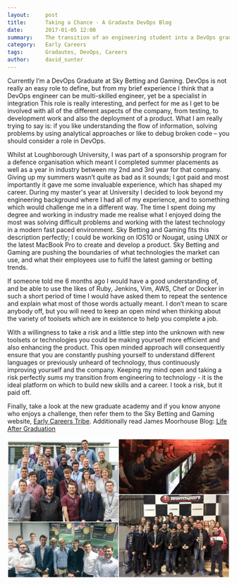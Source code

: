 ```yaml
---
layout:     post
title:      Taking a Chance - A Gradaute DevOps Blog
date:       2017-01-05 12:00
summary:    The transition of an engineering student into a DevOps graduate, through the Software Academy at Sky Betting and Gaming. 
category:   Early Careers
tags:       Gradautes, DevOps, Careers
author:     david_sunter
---
```


Currently I’m a DevOps Graduate at Sky Betting and Gaming.  DevOps is not really an easy role to define, but from my brief experience I think that a DevOps engineer can be multi-skilled engineer, yet be a specialist in integration This role is really interesting, and perfect for me as I get to be involved with all of the different aspects of the company, from testing, to development work and also the deployment of a product. What I am really trying to say is: if you like understanding the flow of information, solving problems by using analytical approaches or like to debug broken code – you should consider a role in DevOps.

Whilst at Loughborough University, I was part of a sponsorship program for a defence organisation which meant I completed summer placements as well as a year in industry between my 2nd and 3rd year for that company. Giving up my summers wasn’t quite as bad as it sounds; I got paid and most importantly it gave me some invaluable experience, which has shaped my career. During my master's year at University I decided to look beyond my engineering background where I had all of my experience, and to something which would challenge me in a different way. The time I spent doing my degree and working in industry made me realise what I enjoyed doing the most was solving difficult problems and working with the latest technology in a modern fast paced environment. Sky Betting and Gaming fits this description perfectly; I could be working on IOS10 or Nougat, using UNIX or the latest MacBook Pro to create and develop a product. Sky Betting and Gaming are pushing the boundaries of what technologies the market can use, and what their employees use to fulfil the latest gaming or betting trends. 

If someone told me 6 months ago I would have a good understanding of, and be able to use the likes of Ruby, Jenkins, Vim, AWS, Chef or Docker in such a short period of time I would have asked them to repeat the sentence and explain what most of those words actually meant. I don’t mean to scare anybody off, but you will need to keep an open mind when thinking about the variety of toolsets which are in existence to help you complete a job. 

With a willingness to take a risk and a little step into the unknown with new toolsets or technologies you could be making yourself more efficient and also enhancing the product. This open minded approach will consequently ensure that you are constantly pushing yourself to understand different languages or previously unheard of technology, thus continuously improving yourself and the company. Keeping my mind open and taking a risk perfectly sums my transition from engineering to technology - it is the ideal platform on which to build new skills and a career. I took a risk, but it paid off. 


Finally, take a look at the new graduate academy and if you know anyone who enjoys a challenge, then refer them to the Sky Betting and Gaming website, [Early Careers Tribe](https://skybetcareers.com/our-tribes/early-careers-tribe). Additionally read James Moorhouse Blog: [Life After Graduation](http://engineering.skybettingandgaming.com/2016/03/16/life-after-graduation/)

![Sky Betting & Gaming Eareer Careers](/images/early_careers.jpg "Sky Betting & Gaming Early Careers")